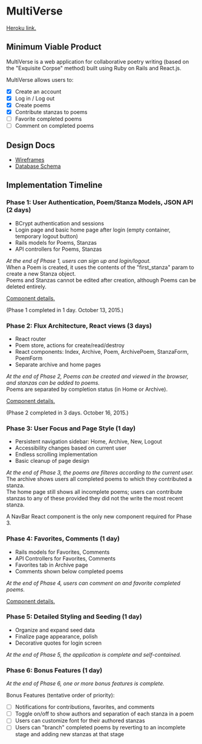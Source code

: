 # MultiVerse

[Heroku link.](http://multi-verse.herokuapp.com)

## Minimum Viable Product

MultiVerse is a web application for collaborative poetry writing (based on the
  "Exquisite Corpse" method) built using
Ruby on Rails and React.js.

MultiVerse allows users to:

- [x] Create an account
- [x] Log in / Log out
- [x] Create poems
- [x] Contribute stanzas to poems
- [ ] Favorite completed poems
- [ ] Comment on completed poems

## Design Docs

* [Wireframes](./docs/views.md)
* [Database Schema](./docs/schema.md)

## Implementation Timeline

### Phase 1: User Authentication, Poem/Stanza Models, JSON API (2 days)
* BCrypt authentication and sessions
* Login page and basic home page after login (empty container, temporary logout
  button)
* Rails models for Poems, Stanzas
* API controllers for Poems, Stanzas

*At the end of Phase 1, users can sign up and login/logout.*   
When a Poem is created, it uses the contents of the "first_stanza" param to
create a new Stanza object.  
Poems and Stanzas cannot be edited after creation, although Poems can be deleted
entirely.  

[Component details.](./docs/phases/phase1.md)

(Phase 1 completed in 1 day. October 13, 2015.)

### Phase 2: Flux Architecture, React views (3 days)
* React router
* Poem store, actions for create/read/destroy
* React components: Index, Archive, Poem, ArchivePoem, StanzaForm, PoemForm
* Separate archive and home pages

*At the end of Phase 2, Poems can be created and viewed in the
browser, and stanzas can be added to poems.*  
Poems are separated by completion status (in Home or Archive).

[Component details.](./docs/phases/phase2.md)

(Phase 2 completed in 3 days. October 16, 2015.)

### Phase 3: User Focus and Page Style (1 day)
* Persistent navigation sidebar: Home, Archive, New, Logout
* Accessibility changes based on current user
* Endless scrolling implementation
* Basic cleanup of page design

*At the end of Phase 3, the poems are filteres according to the current user.*  
The archive shows users all completed poems to which they contributed a stanza.  
The home page still shows all incomplete poems; users can contribute stanzas to any of these provided they did not the write the most recent stanza.  

A NavBar React component is the only new component required for Phase 3.

### Phase 4: Favorites, Comments (1 day)
* Rails models for Favorites, Comments
* API Controllers for Favorites, Comments
* Favorites tab in Archive page
* Comments shown below completed poems

*At the end of Phase 4, users can comment on and favorite completed poems.*

[Component details.](./docs/phases/phase4.md)

### Phase 5: Detailed Styling and Seeding (1 day)
* Organize and expand seed data
* Finalize page appearance, polish
* Decorative quotes for login screen

*At the end of Phase 5, the application is complete and self-contained.*

### Phase 6: Bonus Features (1 day)
*At the end of Phase 6, one or more bonus features is complete.*

Bonus Features (tentative order of priority):  
- [ ] Notifications for contributions, favorites, and comments
- [ ] Toggle on/off to show authors and separation of each stanza in a poem
- [ ] Users can customize font for their authored stanzas
- [ ] Users can "branch" completed poems by reverting to an incomplete stage and
 adding new stanzas at that stage
